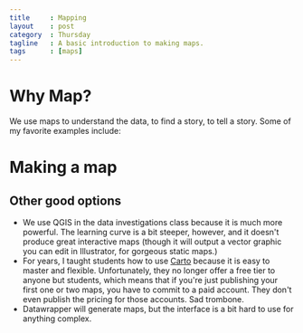 ```yaml
---
title     : Mapping
layout    : post
category  : Thursday
tagline   : A basic introduction to making maps.
tags      : [maps]
---
```


# Why Map?

We use maps to understand the data, to find a story, to tell a story. Some of my favorite examples include:


# Making a map

## Other good options

* We use QGIS in the data investigations class because it is much more powerful. The learning curve is a bit steeper, however, and it doesn't produce great interactive maps (though it will output a vector graphic you can edit in Illustrator, for gorgeous static maps.)
* For years, I taught students how to use [Carto](https://carto.com/) because it is easy to master and flexible. Unfortunately, they no longer offer a free tier to anyone but students, which means that if you're just publishing your first one or two maps, you have to commit to a paid account. They don't even publish the pricing for those accounts. Sad trombone.
* Datawrapper will generate maps, but the interface is a bit hard to use for anything complex. 
